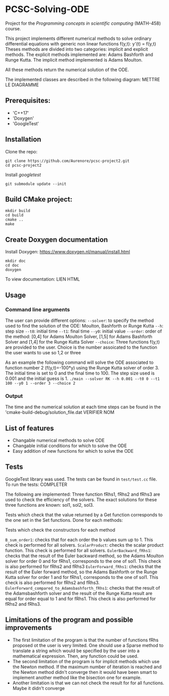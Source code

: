 # PCSC-Solving-ODE 
Project for the *Programming concepts in scientific computing* (MATH-458) course.

This project implements different numerical methods to solve ordinary differential equations with generic non linear functions f(y,t): 
   y'(t) = f(y,t)
Theses methods are divided into two categories: implicit and explicit methods. The explicit methods implemented are: Adams Bashforth  and Runge Kutta. The implicit method implemented is Adams Moulton.

All these methods return the numerical solution of the ODE. 

The implemented classes are described in the following diagram: 
METTRE LE DIAGRAMME

## Prerequisites:
* 'C++17'
* 'Doxygen'
* 'GoogleTest'

## Installation

Clone the repo:
```
git clone https://github.com/Aurenore/pcsc-project2.git
cd pcsc-project2
```

Install *googletest*
```
git submodule update --init 
```

## Build CMake project:
```
mkdir build
cd build
cmake ..
make
```
## Create Doxygen documentation
Install Doxygen: https://www.doxygen.nl/manual/install.html
```
mkdir doc
cd doc
doxygen
```

To view documentation: LIEN HTML

## Usage
### Command line arguments
The user can provide different options:
`--solver`: to specify the method used to find the solution of the ODE: Moulton, Bashforth or Runge Kutta
`--h`: step size 
`--t0`: initial time
`--t1`: final time
`--y0`: initial value
`--order`: order of the method: [0,4] for Adams Moulton Solver, [1,5] for Adams Bashforth Solver and [1,4] for the Runge Kutta Solver
`--choice`: Three functions f(y,t) are provided to the user. Choice is the number assoicated to the function the user wants to use so 1,2 or three

As an example the following command will solve the ODE associated to function number 2 (f(y,t)=-100*y) using the Runge Kutta solver of order 3. The initial time is set to 0 and the final time to 100. The step size used is 0.001 and the initial guess is 1.
`./main --solver RK --h 0.001 --t0 0 --t1 100 --y0 1 --order 3 --choice 2`

### Output
The time and the numerical solution at each time steps can be found in the 'cmake-build-debug/solution_file.dat VERIFIER NOM

## List of features
* Changable numerical methods to solve ODE
* Changable initial conditions for which to solve the ODE
* Easy addition of new functions for which to solve the ODE

## Tests
GoogleTest library was used.
The tests can be found in `test/test.cc` file.  
To run the tests: COMPLETER

The following are implemented:
Three function fRhs1, fRhs2 and fRhs3 are used to check the efficiency of the solvers. The exact solutions for these three functions are known: sol1, sol2, sol3.

Tests which check that the value returned by a Get function corresponds to the one set in the Set functions. Done for each methods:

Tests which check the constructors for each method

`B_sum_order1`: checks that for each order the b values sum up to 1. This check is performed for all solvers.
`ScalarProduct`: checks the scalar product function. This check is performed for all solvers.
`EulerBackward_fRhs1`: checks that the result of the Euler backward method, so the Adams Moulton solver for order 0 and for fRhs1, corresponds to the one of sol1. This check is also performed for fRhs2 and fRhs3
`EulerForward_fRhs1`: checks that the result of the Euler forward method, so the Adams Bashforth or the Runge Kutta solver for order 1 and for fRhs1, corresponds to the one of sol1. This check is also performed for fRhs2 and fRhs3.
`EulerForward_compared_to_Adamsbashforth_fRhs1`: checks that the result of the Adamsbashforth solver and the result of the Runge Kutta result are equal for order equal to 1 and for fRhs1. This check is also performed for fRhs2 and fRhs3.

## Limitations of the program and possible improvements
* The first limitation of the program is that the number of functions fRhs proposed ot the user is very limited. One should use a Sparse method to translate a string which would be specified by the user into a mathematical expression. Then, any function could be used. 
* The second limitation of the program is for implicit methods which use the Newton method. If the maximum number of iteration is reached and the Newton method didn't converge then it would have been smart to implement another method like the bisection one for example. 
* Another limitation is that we can not check the result for for all functions. Maybe it didn't converge 













